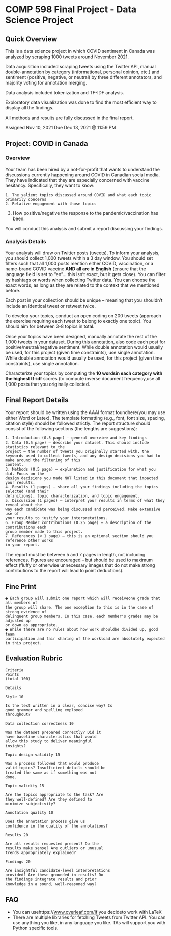 # COMP 598 Final Project - Data Science Project

## Quick Overview

This is a data science project in which COVID sentiment in Canada was analyzed by scraping 1000 tweets around November 2021.

Data acquisition included scraping tweets using the Twitter API, manual double-annotation by category (informational, personal opinion, etc.) and sentiment (positive, negative, or neutral) by three different annotators, and majority voting for annotation merging.

Data analysis included tokenization and TF-IDF analysis.

Exploratory data visualization was done to find the most efficient way to display all the findings.

All methods and results are fully discussed in the final report.


Assigned Nov 10, 2021
Due Dec 13, 2021 @ 11:59 PM

## Project: COVID in Canada

### Overview

Your team has been hired by a not-for-profit that wants to understand the discussions
currently happening around COVID in Canadian social media. They have indicated that they
are especially concerned with vaccine hesitancy. Specifically, they want to know:

```
1. The salient topics discussed around COVID and what each topic primarily concerns
2. Relative engagement with those topics
```
3. How positive/negative the response to the pandemic/vaccination has been.

You will conduct this analysis and submit a report discussing your findings.

### Analysis Details

Your analysis will draw on Twitter posts (tweets). To inform your analysis, you should collect
1,000 tweets within a 3 day window. You should set filters such that all 1,000 posts mention
either COVID, vaccination, or a name-brand COVID vaccine **AND all are in English** (ensure
that the language field is set to “en”... this isn’t exact, but it gets close). You can filter by
hashtags or words when collecting Twitter data. You can choose the exact words, as long as
they are related to the context that we mentioned before.

Each post in your collection should be unique – meaning that you shouldn’t include an
identical tweet or retweet twice.

To develop your topics, conduct an open coding on 200 tweets (approach the exercise
requiring each tweet to belong to exactly one topic). You should aim for between 3-8 topics
in total.

Once your topics have been designed, manually annotate the rest of the 1,000 tweets in
your dataset. During this annotation, also code each post for positive/neutral/negative
sentiment. While double annotation would usually be used, for this project (given time
constraints), use single annotation. While double annotation would usually be used, for this
project (given time constraints), use single annotation.

Characterize your topics by computing the **10 wordsin each category with the highest
tf-idf** scores (to compute inverse document frequency,use all 1,000 posts that you originally
collected.


## Final Report Details

Your report should be written using the AAAI format foundhere(you may use either Word or
Latex). The template formatting (e.g., font, font size, spacing, citation style) should be
followed strictly. The report structure should consist of the following sections (the lengths are
suggestions):

```
1. Introduction (0.5 page) – general overview and key findings
2. Data (0.5 page) – describe your dataset. This should include statistics relevant to the
project – the number of tweets you originally started with, the keywords used to collect tweets, and any design decisions you had to make around the filtering of this
content.
3. Methods (0.5 page) – explanation and justification for what you did. Focus on the
design decisions you made NOT listed in this document that impacted your results.
4. Results (1 pages) – share all your findings including the topics selected (and their
definitions), topic characterization, and topic engagement.
5. Discussion (1 pages) – interpret your results in terms of what they reveal about the
way each candidate was being discussed and perceived. Make extensive use of
your results to justify your interpretations.
6. Group Member contributions (0.25 page) – a description of the contributions each
group member made to this project.
7. References (< 1 page) – this is an optional section should you reference other works
in your report.
```
The report must be between 5 and 7 pages in length, not including references. Figures are
encouraged – but should be used to maximum effect (fluffy or otherwise unnecessary
images that do not make strong contributions to the report will lead to point deductions).

## Fine Print

```
● Each group will submit one report which will receiveone grade that all members of
the group will share. The one exception to this is in the case of strong evidence of
delinquent group members. In this case, each member's grades may be adjusted up
or down as appropriate.
● While there are no rules about how work shouldbe divided up, good team
participation and fair sharing of the workload are absolutely expected in this project.
```
## Evaluation Rubric

```
Criteria
Points
(total 100)
```
```
Details
```
```
Style 10
```
```
Is the text written in a clear, concise way? Is
good grammar and spelling employed
throughout?
```
```
Data collection correctness 10
```
```
Was the dataset prepared correctly? Did it
have baseline characteristics that would
allow this study to deliver meaningful
insights?
```
```
Topic design validity 15
```
```
Was a process followed that would produce
valid topics? Insufficient details should be
treated the same as if something was not
done.
```
```
Topic validity 15
```
```
Are the topics appropriate to the task? Are
they well-defined? Are they defined to
minimize subjectivity?
```

```
Annotation quality 10
```
```
Does the annotation process give us
confidence in the quality of the annotations?
```
```
Results 20
```
```
Are all results requested present? Do the
results make sense? Are outliers or unusual
trends appropriately explained?
```
```
Findings 20
```
```
Are insightful candidate-level interpretations
provided? Are these grounded in results? Do
the findings integrate results and prior
knowledge in a sound, well-reasoned way?
```
## FAQ

- You can usehttps://www.overleaf.com/if you decideto work with LaTeX
- There are multiple libraries for fetching Tweets from Twitter API. You can use
    anything you like, in any language you like. TAs will support you with Python specific
    tools.


